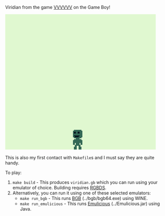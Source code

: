 Viridian from the game [VVVVVV](https://store.steampowered.com/app/70300/VVVVVV/) on the Game Boy!

![Viridian on the Game Boy](viridian.png)

This is also my first contact with `Makefile`s and I must say they are quite handy.

To play:

1. `make build` - This produces `viridian.gb` which you can run using your emulator of choice. Building requires [RGBDS](https://rgbds.gbdev.io/).
2. Alternatively, you can run it using one of these selected emulators:
    * `make run_bgb` - This runs [BGB](https://bgb.bircd.org/#downloads) (../bgb/bgb64.exe) using WINE.
    * `make run_emulicious` - This runs [Emulicious](https://emulicious.net/downloads/) (../Emulicious.jar) using Java.
